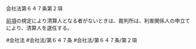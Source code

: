 会社法第６４７条第２項

[前項](会社法＿＿＿＿第６４７条第１項)の規定により清算人となる者がないときは、裁判所は、利害関係人の申立てにより、清算人を選任する。

#会社法
#会社法/第６４７条
#会社法/第６４７条/第２項
